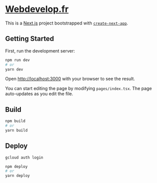 # [Webdevelop.fr](https://webdevelop.fr)

This is a [Next.js](https://nextjs.org/) project bootstrapped with [`create-next-app`](https://github.com/vercel/next.js/tree/canary/packages/create-next-app).

## Getting Started

First, run the development server:

```bash
npm run dev
# or
yarn dev
```

Open [http://localhost:3000](http://localhost:3000) with your browser to see the result.

You can start editing the page by modifying `pages/index.tsx`. The page auto-updates as you edit the file.

## Build

```bash
npm build
# or
yarn build
```

## Deploy

```bash
gcloud auth login
```

```bash
npm deploy
# or
yarn deploy
```
